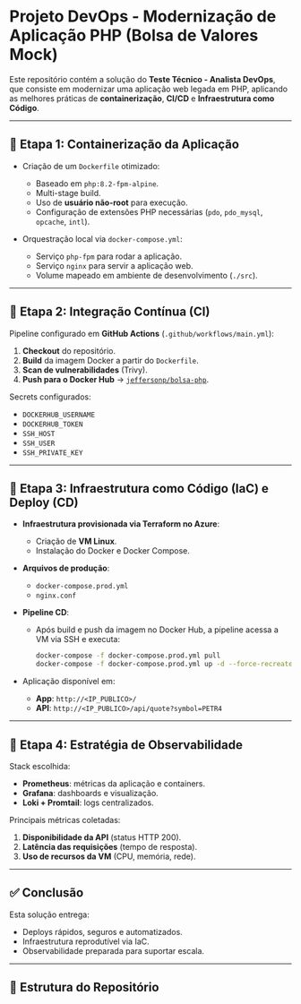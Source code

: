 # Projeto DevOps - Modernização de Aplicação PHP (Bolsa de Valores Mock)

Este repositório contém a solução do **Teste Técnico - Analista DevOps**, que consiste em modernizar uma aplicação web legada em PHP, aplicando as melhores práticas de **containerização**, **CI/CD** e **Infraestrutura como Código**.

---

## 📌 Etapa 1: Containerização da Aplicação

- Criação de um `Dockerfile` otimizado:
  - Baseado em `php:8.2-fpm-alpine`.
  - Multi-stage build.
  - Uso de **usuário não-root** para execução.
  - Configuração de extensões PHP necessárias (`pdo`, `pdo_mysql`, `opcache`, `intl`).

- Orquestração local via `docker-compose.yml`:
  - Serviço `php-fpm` para rodar a aplicação.
  - Serviço `nginx` para servir a aplicação web.
  - Volume mapeado em ambiente de desenvolvimento (`./src`).

---

## 📌 Etapa 2: Integração Contínua (CI)

Pipeline configurado em **GitHub Actions** (`.github/workflows/main.yml`):

1. **Checkout** do repositório.
2. **Build** da imagem Docker a partir do `Dockerfile`.
3. **Scan de vulnerabilidades** (Trivy).
4. **Push para o Docker Hub** → [`jeffersonp/bolsa-php`](https://hub.docker.com/r/jeffersonp/bolsa-php).

Secrets configurados:
- `DOCKERHUB_USERNAME`
- `DOCKERHUB_TOKEN`
- `SSH_HOST`
- `SSH_USER`
- `SSH_PRIVATE_KEY`

---

## 📌 Etapa 3: Infraestrutura como Código (IaC) e Deploy (CD)

- **Infraestrutura provisionada via Terraform no Azure**:
  - Criação de **VM Linux**.
  - Instalação do Docker e Docker Compose.

- **Arquivos de produção**:
  - `docker-compose.prod.yml`
  - `nginx.conf`

- **Pipeline CD**:
  - Após build e push da imagem no Docker Hub, a pipeline acessa a VM via SSH e executa:
    ```bash
    docker-compose -f docker-compose.prod.yml pull
    docker-compose -f docker-compose.prod.yml up -d --force-recreate
    ```

- Aplicação disponível em:
  - **App**: `http://<IP_PUBLICO>/`
  - **API**: `http://<IP_PUBLICO>/api/quote?symbol=PETR4`

---

## 📌 Etapa 4: Estratégia de Observabilidade

Stack escolhida:
- **Prometheus**: métricas da aplicação e containers.
- **Grafana**: dashboards e visualização.
- **Loki + Promtail**: logs centralizados.

Principais métricas coletadas:
1. **Disponibilidade da API** (status HTTP 200).
2. **Latência das requisições** (tempo de resposta).
3. **Uso de recursos da VM** (CPU, memória, rede).

---

## ✅ Conclusão

Esta solução entrega:
- Deploys rápidos, seguros e automatizados.
- Infraestrutura reprodutível via IaC.
- Observabilidade preparada para suportar escala.

---

## 📂 Estrutura do Repositório


